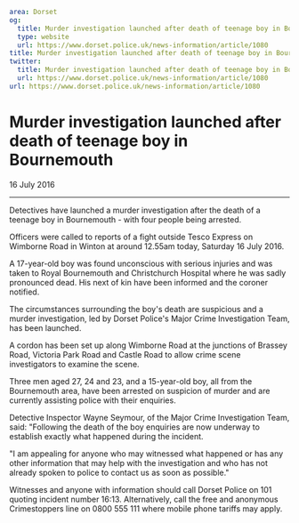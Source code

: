 ```yaml
area: Dorset
og:
  title: Murder investigation launched after death of teenage boy in Bournemouth
  type: website
  url: https://www.dorset.police.uk/news-information/article/1080
title: Murder investigation launched after death of teenage boy in Bournemouth |
twitter:
  title: Murder investigation launched after death of teenage boy in Bournemouth
  url: https://www.dorset.police.uk/news-information/article/1080
url: https://www.dorset.police.uk/news-information/article/1080
```

# Murder investigation launched after death of teenage boy in Bournemouth

16 July 2016

* * *

Detectives have launched a murder investigation after the death of a teenage boy in Bournemouth - with four people being arrested.

Officers were called to reports of a fight outside Tesco Express on Wimborne Road in Winton at around 12.55am today, Saturday 16 July 2016.

A 17-year-old boy was found unconscious with serious injuries and was taken to Royal Bournemouth and Christchurch Hospital where he was sadly pronounced dead. His next of kin have been informed and the coroner notified.

The circumstances surrounding the boy's death are suspicious and a murder investigation, led by Dorset Police's Major Crime Investigation Team, has been launched.

A cordon has been set up along Wimborne Road at the junctions of Brassey Road, Victoria Park Road and Castle Road to allow crime scene investigators to examine the scene.

Three men aged 27, 24 and 23, and a 15-year-old boy, all from the Bournemouth area, have been arrested on suspicion of murder and are currently assisting police with their enquiries.

Detective Inspector Wayne Seymour, of the Major Crime Investigation Team, said: "Following the death of the boy enquiries are now underway to establish exactly what happened during the incident.

"I am appealing for anyone who may witnessed what happened or has any other information that may help with the investigation and who has not already spoken to police to contact us as soon as possible."

Witnesses and anyone with information should call Dorset Police on 101 quoting incident number 16:13. Alternatively, call the free and anonymous Crimestoppers line on 0800 555 111 where mobile phone tariffs may apply.
